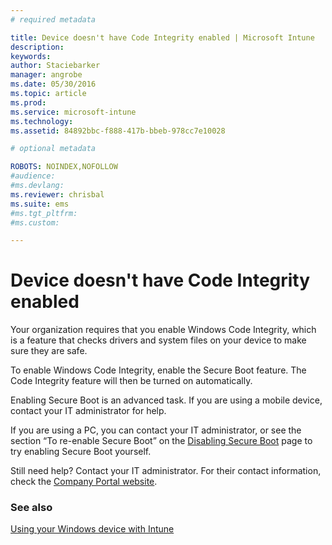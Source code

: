 ```yaml
---
# required metadata

title: Device doesn't have Code Integrity enabled | Microsoft Intune
description:
keywords:
author: Staciebarker
manager: angrobe
ms.date: 05/30/2016
ms.topic: article
ms.prod:
ms.service: microsoft-intune
ms.technology:
ms.assetid: 84892bbc-f888-417b-bbeb-978cc7e10028

# optional metadata

ROBOTS: NOINDEX,NOFOLLOW
#audience:
#ms.devlang:
ms.reviewer: chrisbal
ms.suite: ems
#ms.tgt_pltfrm:
#ms.custom:

---
```



# Device doesn't have Code Integrity enabled

Your organization requires that you enable Windows Code Integrity, which is a feature that checks drivers and system files on your device to make sure they are safe.

To enable Windows Code Integrity, enable the Secure Boot feature. The Code Integrity feature will then be turned on automatically.

Enabling Secure Boot is an advanced task. If you are using a mobile device, contact your IT administrator for help.

If you are using a PC, you can contact your IT administrator, or see the section “To re-enable Secure Boot” on the [Disabling Secure Boot](https://msdn.microsoft.com/library/windows/hardware/dn898540(v=vs.85).aspx) page to try enabling Secure Boot yourself.

Still need help? Contact your IT administrator. For their contact information, check the [Company Portal website](http://portal.manage.microsoft.com).

### See also
[Using your Windows device with Intune](using-your-windows-device-with-intune.md)
